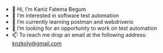 - 👋 Hi, I’m Kaniz Fatema Begum
- 👀 I’m interested in software test automation
- 🌱 I’m currently learning postman and webdriverio
- 💞️ I’m looking for an opportunity to work on test automation
- 📫 To reach me drop an email at the following address: knzkoly@gmail.com

<!---
kanizfatema10/kanizfatema10 is a ✨ special ✨ repository because its `README.md` (this file) appears on your GitHub profile.
You can click the Preview link to take a look at your changes.
--->

